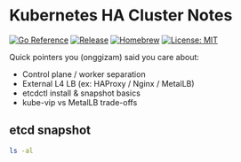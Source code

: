 # Kubernetes HA Cluster Notes

[![Go Reference](https://pkg.go.dev/badge/github.com/onggizam/mcc.svg)](https://pkg.go.dev/github.com/onggizam/mcc)
[![Release](https://img.shields.io/github/v/release/onggizam/mcc)](https://github.com/onggizam/mcc/releases)
[![Homebrew](https://img.shields.io/badge/homebrew-available-blue)](https://github.com/onggizam/homebrew-mcc)
[![License: MIT](https://img.shields.io/badge/License-MIT-yellow.svg)](LICENSE)

Quick pointers you (onggizam) said you care about:

- Control plane / worker separation
- External L4 LB (ex: HAProxy / Nginx / MetalLB)
- etcdctl install & snapshot basics
- kube-vip vs MetalLB trade-offs

## etcd snapshot

```bash
ls -al
```
